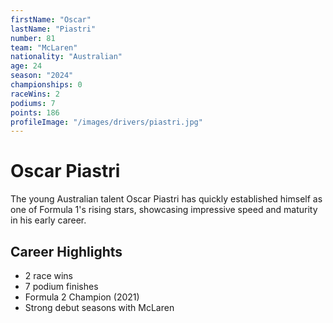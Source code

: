 ```yaml
---
firstName: "Oscar"
lastName: "Piastri"
number: 81
team: "McLaren"
nationality: "Australian"
age: 24
season: "2024"
championships: 0
raceWins: 2
podiums: 7
points: 186
profileImage: "/images/drivers/piastri.jpg"
---
```


# Oscar Piastri

The young Australian talent Oscar Piastri has quickly established himself as one of Formula 1's rising stars, showcasing impressive speed and maturity in his early career.

## Career Highlights

- 2 race wins
- 7 podium finishes
- Formula 2 Champion (2021)
- Strong debut seasons with McLaren
